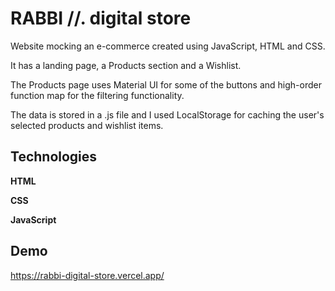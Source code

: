# **RABBI //. digital store**

Website mocking an e-commerce created using JavaScript, HTML and CSS.

It has a landing page, a Products section and a Wishlist.

The Products page uses Material UI for some of the buttons and high-order function map for the filtering functionality.

The data is stored in a .js file and I used LocalStorage for caching the user's selected products and wishlist items.

## **Technologies**
 **HTML**
 
 **CSS**
 
 **JavaScript**

## **Demo**

https://rabbi-digital-store.vercel.app/
